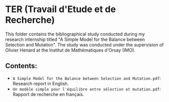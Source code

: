 # TER (Travail d'Etude et de Recherche)

This folder contains the bibliographical study conducted during my research internship titled "A Simple Model for the Balance between Selection and Mutation". The study was conducted under the supervision of Olivier Henard at the Institut de Mathématiques d'Orsay (IMO).

## Contents:

- `A Simple Model for the Balance between Selection and Mutation.pdf`: Research report in English.
- `Un modèle simple pour l'équilibre entre sélection et mutation.pdf`: Rapport de recherche en français.

